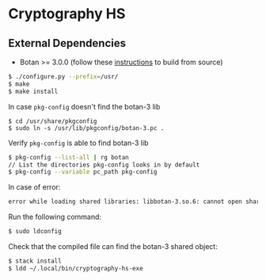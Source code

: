 # Cryptography HS

## External Dependencies

* Botan >= 3.0.0 (follow these [instructions](https://botan.randombit.net/handbook/building.html) to build from source)

```bash
$ ./configure.py --prefix=/usr/
$ make
$ make install
```

In case `pkg-config` doesn't find the botan-3 lib

```bssh
$ cd /usr/share/pkgconfig
$ sudo ln -s /usr/lib/pkgconfig/botan-3.pc .
```

Verify `pkg-config` is able to find botan-3 lib

```bash
$ pkg-config --list-all | rg botan
// List the directories pkg-config looks in by default
$ pkg-config --variable pc_path pkg-config
```

In case of error:

```bash
error while loading shared libraries: libbotan-3.so.6: cannot open shared object file: No such file or directory
```

Run the following command:

```bash
$ sudo ldconfig
```

Check that the compiled file can find the botan-3 shared object:

```bash
$ stack install
$ ldd ~/.local/bin/cryptography-hs-exe
```
